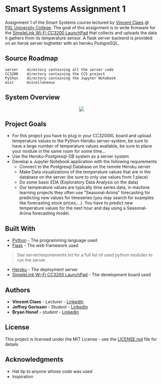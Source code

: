 # Smart Systems Assignment 1

Assignment 1 of the Smart Systems course lectured by [Vincent Claes](https://www.linkedin.com/in/vincentclaes/) @ [PXL University College](https://www.pxl.be).
The goal of this assignment is to write firmware for the [SimpleLink Wi-Fi CC3200 LaunchPad](http://www.ti.com/tool/CC3200-LAUNCHXL) that collects
and uploads the data it gathers from its temperature sensor.
A flask server backend is provided on an herok server toghetter with an heroku PostgreSQL.

## Source Roadmap

```
server    directory containing all the server code
CC3200    directory containing the CCS project
Python    directory containing the Jupyter Notebook
misc      miscellaneous
```

## System Overview

<p align="center"><img src="./misc/systemoverview.png"></p>

## Project Goals

* For this project you have to plug in your CC3200XL board and upload temperature values to
  the Python-Heroku server-system, be sure to have a large number of temperature values
  available, be sure to place your module in the same room for some time… 
* Use the Heroku-Postgresql-DB system as a server system
* Develop a Jupyter Notebook application with the following requirements
    - Connect to the Postgresql Database on the remote Heroku server
    - Make Data visualizations of the temperature values that are in the database on the 
      server (be sure to only use values from 1 place)
    - Do some basic EDA (Exploratory Data Analysis on the data)
    - Our temperature values are typically time series data, in machine learning projects
      they often use “Seasonal-Arima” forecasting for predicting new values for timeseries
      (you may search for examples like forecasting stock prices,…). You have to predict new
      temperature values for the next hour and day using a Seasonal-Arima forecasting
      model.

## Built With

* [Python](https://www.python.org/) - The programming language used
* [Flask](http://flask.pocoo.org/) - The web framework used
> See server/requirements.txt for a full list of used python modules to run the server.
* [Heroku](https://www.heroku.com/home) - The deployment server
* [SimpleLink Wi-Fi CC3200 LaunchPad](http://www.ti.com/tool/CC3200-LAUNCHXL) - The development board used

## Authors

* **Vincent Claes**    - *Lecturer* - [LinkedIn](https://www.linkedin.com/in/vincentclaes/)
* **Jeffrey Gorissen** - *Student*  - [LinkedIn](https://www.linkedin.com/in/jeffrey-gorissen-6120a2142/)
* **Bryan Honof**      - *student*  - [LinkedIn](https://www.linkedin.com/in/bryan-honof/)

## License

This project is licensed under the MIT License - see the [LICENSE.md](LICENSE.md) file for details

## Acknowledgments

* Hat tip to anyone whose code was used
* Inspiration



